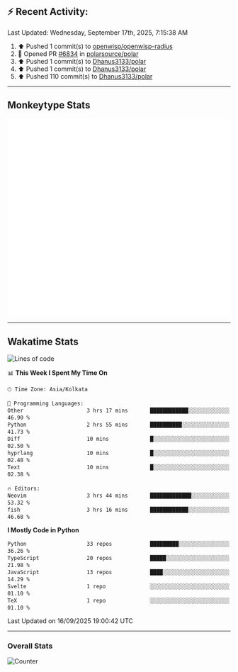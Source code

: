 ## :zap: Recent Activity:
<!--RECENT_ACTIVITY:last_update-->
Last Updated: Wednesday, September 17th, 2025, 7:15:38 AM
<!--RECENT_ACTIVITY:last_update_end-->
<!--RECENT_ACTIVITY:start-->
1. ⬆️ Pushed 1 commit(s) to [openwisp/openwisp-radius](https://github.com/openwisp/openwisp-radius)<br>
2. 💪 Opened PR [#6834](https://github.com/polarsource/polar/pull/6834) in [polarsource/polar](https://github.com/polarsource/polar)<br>
3. ⬆️ Pushed 1 commit(s) to [Dhanus3133/polar](https://github.com/Dhanus3133/polar)<br>
4. ⬆️ Pushed 1 commit(s) to [Dhanus3133/polar](https://github.com/Dhanus3133/polar)<br>
5. ⬆️ Pushed 110 commit(s) to [Dhanus3133/polar](https://github.com/Dhanus3133/polar)<br>
<!--RECENT_ACTIVITY:end-->

---

## Monkeytype Stats
<a href="https://monkeytype.com/profile/dhanus">
  <img src="https://raw.githubusercontent.com/Dhanus3133/Dhanus3133/monkeytype/monkeytype-lb.svg" alt="Monkeytype Profile" />
</a>

---

## Wakatime Stats
<!--START_SECTION:waka-->
![Lines of code](https://img.shields.io/badge/From%20Hello%20World%20I%27ve%20Written-4.9%20million%20lines%20of%20code-blue)

📊 **This Week I Spent My Time On** 

```text
🕑︎ Time Zone: Asia/Kolkata

💬 Programming Languages: 
Other                    3 hrs 17 mins       ████████████░░░░░░░░░░░░░   46.90 % 
Python                   2 hrs 55 mins       ██████████░░░░░░░░░░░░░░░   41.73 % 
Diff                     10 mins             █░░░░░░░░░░░░░░░░░░░░░░░░   02.50 % 
hyprlang                 10 mins             █░░░░░░░░░░░░░░░░░░░░░░░░   02.48 % 
Text                     10 mins             █░░░░░░░░░░░░░░░░░░░░░░░░   02.38 % 

🔥 Editors: 
Neovim                   3 hrs 44 mins       █████████████░░░░░░░░░░░░   53.32 % 
fish                     3 hrs 16 mins       ████████████░░░░░░░░░░░░░   46.68 % 
```

**I Mostly Code in Python** 

```text
Python                   33 repos            █████████░░░░░░░░░░░░░░░░   36.26 % 
TypeScript               20 repos            █████░░░░░░░░░░░░░░░░░░░░   21.98 % 
JavaScript               13 repos            ████░░░░░░░░░░░░░░░░░░░░░   14.29 % 
Svelte                   1 repo              ░░░░░░░░░░░░░░░░░░░░░░░░░   01.10 % 
TeX                      1 repo              ░░░░░░░░░░░░░░░░░░░░░░░░░   01.10 % 
```




 Last Updated on 16/09/2025 19:00:42 UTC
<!--END_SECTION:waka-->
---

### Overall Stats

<img src="https://moe-counter.glitch.me/get/@Dhanus3133?theme=asoul" alt="Counter" />
